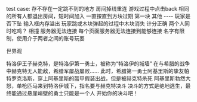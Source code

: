 test case:
存不存在一定跳不到的地方
房间掉线重连
游戏过程中点击back
相同的所有人都退出房间，短时间加入
一直按直到方块过期 第一块 其他 ---- 玩家是否下坠
输入框内存溢出
玩家跳或木块弹起的过程中木块消失
计分正确
两个人同时吃鸡？
相撞
服务器无法连接
每个页面服务器无法连接到能够连接
名字有限制，使用介于两者之间的账号玩耍


世界观


特洛伊王子赫克特，是特洛伊第一勇士，被称为“特洛伊的城墙”
在与希腊的战争中赫克特无人能敌，希腊军屡战屡败......
此时，希腊第一勇士阿基里斯的挚友帕特罗克洛斯，穿上阿基里斯的盔甲假装出战，但是被赫克特杀死
阿基里斯勃然大怒，单枪匹马来到特洛伊城下，指名要与赫克特决斗
决斗的方式是绝地逃生，最终能通过悬崖峭壁的勇士只能是一个人
开始你的决斗吧！